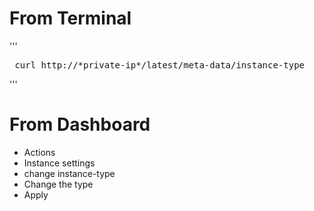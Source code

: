 # From Terminal
'''
<pre> curl http://*private-ip*/latest/meta-data/instance-type</pre>
'''

# From Dashboard
* Actions
* Instance settings
* change instance-type
* Change the type
* Apply